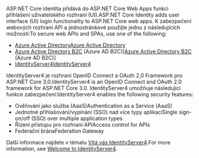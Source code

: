 <span data-ttu-id="1c513-101">ASP.NET Core identita přidává do ASP.NET Core Web Apps funkci přihlášení uživatelského rozhraní (UI).</span><span class="sxs-lookup"><span data-stu-id="1c513-101">ASP.NET Core Identity adds user interface (UI) login functionality to ASP.NET Core web apps.</span></span> <span data-ttu-id="1c513-102">K zabezpečení webových rozhraní API a jednostránkové použijte jednu z následujících možností:</span><span class="sxs-lookup"><span data-stu-id="1c513-102">To secure web APIs and SPAs, use one of the following:</span></span>

* [<span data-ttu-id="1c513-103">Azure Active Directory</span><span class="sxs-lookup"><span data-stu-id="1c513-103">Azure Active Directory</span></span>](/azure/api-management/api-management-howto-protect-backend-with-aad)
* <span data-ttu-id="1c513-104">[Azure Active Directory B2C](/azure/active-directory-b2c/active-directory-b2c-custom-rest-api-netfw) (Azure AD B2C)]</span><span class="sxs-lookup"><span data-stu-id="1c513-104">[Azure Active Directory B2C](/azure/active-directory-b2c/active-directory-b2c-custom-rest-api-netfw) (Azure AD B2C)]</span></span>
* [<span data-ttu-id="1c513-105">IdentityServer4</span><span class="sxs-lookup"><span data-stu-id="1c513-105">IdentityServer4</span></span>](https://identityserver.io)

<span data-ttu-id="1c513-106">IdentityServer4 je rozhraní OpenID Connect a OAuth 2,0 Framework pro ASP.NET Core 3,0.</span><span class="sxs-lookup"><span data-stu-id="1c513-106">IdentityServer4 is an OpenID Connect and OAuth 2.0 framework for ASP.NET Core 3.0.</span></span> <span data-ttu-id="1c513-107">IdentityServer4 umožňuje následující funkce zabezpečení:</span><span class="sxs-lookup"><span data-stu-id="1c513-107">IdentityServer4 enables the following security features:</span></span>

* <span data-ttu-id="1c513-108">Ověřování jako služba (AaaS)</span><span class="sxs-lookup"><span data-stu-id="1c513-108">Authentication as a Service (AaaS)</span></span>
* <span data-ttu-id="1c513-109">Jednotné přihlašování/vypínání (SSO) nad více typy aplikací</span><span class="sxs-lookup"><span data-stu-id="1c513-109">Single sign-on/off (SSO) over multiple application types</span></span>
* <span data-ttu-id="1c513-110">Řízení přístupu pro rozhraní API</span><span class="sxs-lookup"><span data-stu-id="1c513-110">Access control for APIs</span></span>
* <span data-ttu-id="1c513-111">Federační brána</span><span class="sxs-lookup"><span data-stu-id="1c513-111">Federation Gateway</span></span>

<span data-ttu-id="1c513-112">Další informace najdete v tématu [Vítá vás IdentityServer4](http://docs.identityserver.io/en/latest/index.html).</span><span class="sxs-lookup"><span data-stu-id="1c513-112">For more information, see [Welcome to IdentityServer4](http://docs.identityserver.io/en/latest/index.html).</span></span>